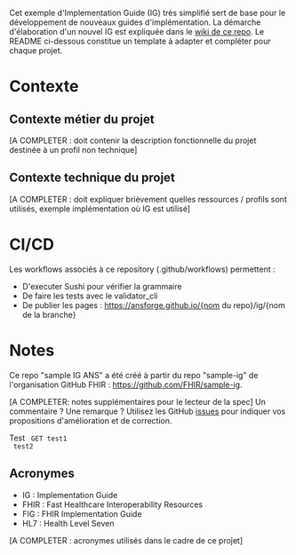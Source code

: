 Cet exemple d'Implementation Guide (IG) très simplifié sert de base pour le développement de nouveaux guides d'implémentation. La démarche d'élaboration d'un nouvel IG est expliquée dans le [wiki de ce repo](https://github.com/ansforge/FIG_ans-ig-sample/wiki). 
Le README ci-dessous constitue un template à adapter et compléter pour chaque projet.

# Contexte

## Contexte métier du projet
[A COMPLETER : doit contenir la description fonctionnelle du projet destinée à un profil non technique]

## Contexte technique du projet
[A COMPLETER : doit expliquer brièvement quelles ressources / profils sont utilisés, exemple implémentation où IG est utilisé]

# CI/CD
Les workflows associés à ce repository (.github/workflows) permettent : 
* D'executer Sushi pour vérifier la grammaire
* De faire les tests avec le validator_cli
* De publier les pages : https://ansforge.github.io/{nom du repo}/ig/{nom de la branche}

# Notes
Ce repo "sample IG ANS" a été créé à partir du repo "sample-ig" de l'organisation GitHub FHIR : https://github.com/FHIR/sample-ig.

[A COMPLETER: notes supplémentaires pour le lecteur de la spec]
Un commentaire ? Une remarque ? Utilisez les GitHub [issues](https://docs.github.com/fr/issues) pour indiquer vos propositions d'amélioration et de correction.

Test 
<code>
GET test1<br>
test2
</code>

## Acronymes

* IG : Implementation Guide
* FHIR : Fast Healthcare Interoperability Resources
* FIG : FHIR Implementation Guide
* HL7 : Health Level Seven

[A COMPLETER : acronymes utilisés dans le cadre de ce projet]
